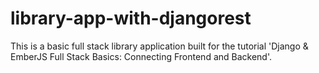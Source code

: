 # library-app-with-djangorest

This is a basic full stack library application built for the tutorial 'Django & EmberJS Full Stack Basics: Connecting Frontend and Backend'.
